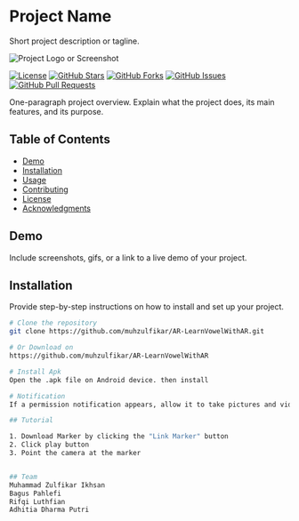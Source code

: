 # Project Name

Short project description or tagline.

![Project Logo or Screenshot](images/logo.png)

[![License](https://img.shields.io/badge/License-MIT-blue.svg)](LICENSE)
[![GitHub Stars](https://img.shields.io/github/stars/yourusername/yourproject)](https://github.com/yourusername/yourproject/stargazers)
[![GitHub Forks](https://img.shields.io/github/forks/yourusername/yourproject)](https://github.com/yourusername/yourproject/network/members)
[![GitHub Issues](https://img.shields.io/github/issues/yourusername/yourproject)](https://github.com/yourusername/yourproject/issues)
[![GitHub Pull Requests](https://img.shields.io/github/issues-pr/yourusername/yourproject)](https://github.com/yourusername/yourproject/pulls)

One-paragraph project overview. Explain what the project does, its main features, and its purpose.

## Table of Contents

- [Demo](#demo)
- [Installation](#installation)
- [Usage](#usage)
- [Contributing](#contributing)
- [License](#license)
- [Acknowledgments](#acknowledgments)

## Demo

Include screenshots, gifs, or a link to a live demo of your project.

## Installation

Provide step-by-step instructions on how to install and set up your project.

```bash
# Clone the repository
git clone https://github.com/muhzulfikar/AR-LearnVowelWithAR.git

# Or Download on
https://github.com/muhzulfikar/AR-LearnVowelWithAR

# Install Apk
Open the .apk file on Android device. then install

# Notification
If a permission notification appears, allow it to take pictures and videos

## Tutorial

1. Download Marker by clicking the "Link Marker" button
2. Click play button
3. Point the camera at the marker


## Team
Muhammad Zulfikar Ikhsan
Bagus Pahlefi
Rifqi Luthfian
Adhitia Dharma Putri
